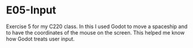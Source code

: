 # E05-Input

Exercise 5 for my C220 class. In this I used Godot to move a spaceship and to have the coordinates of the mouse on the screen. This helped me know how Godot treats user input.




